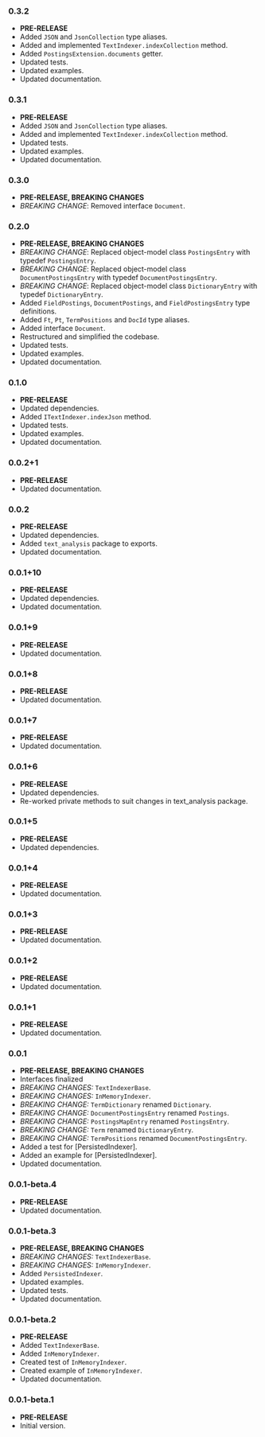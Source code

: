 <!-- 
BSD 3-Clause License
Copyright (c) 2022, GM Consult Pty Ltd
All rights reserved. 
-->

### 0.3.2

- **PRE-RELEASE**
- Added `JSON` and `JsonCollection` type aliases.
- Added and implemented `TextIndexer.indexCollection` method.
- Added `PostingsExtension.documents` getter.
- Updated tests.
- Updated examples.
- Updated documentation.

### 0.3.1

- **PRE-RELEASE**
- Added `JSON` and `JsonCollection` type aliases.
- Added and implemented `TextIndexer.indexCollection` method.
- Updated tests.
- Updated examples.
- Updated documentation.

### 0.3.0

- **PRE-RELEASE, BREAKING CHANGES**
- *BREAKING CHANGE*: Removed interface `Document`.

### 0.2.0

- **PRE-RELEASE, BREAKING CHANGES**
- *BREAKING CHANGE*: Replaced object-model class `PostingsEntry` with typedef `PostingsEntry`.
- *BREAKING CHANGE*: Replaced object-model class `DocumentPostingsEntry` with typedef `DocumentPostingsEntry`.
- *BREAKING CHANGE*: Replaced object-model class `DictionaryEntry` with typedef `DictionaryEntry`.
- Added `FieldPostings`, `DocumentPostings`, and `FieldPostingsEntry`  type definitions.
- Added `Ft`, `Pt`, `TermPositions` and `DocId` type aliases.
- Added interface `Document`.
- Restructured and simplified the codebase.
- Updated tests.
- Updated examples.
- Updated documentation.

### 0.1.0

- **PRE-RELEASE**
- Updated dependencies.
- Added `ITextIndexer.indexJson` method.
- Updated tests.
- Updated examples.
- Updated documentation.

### 0.0.2+1

- **PRE-RELEASE**
- Updated documentation.

### 0.0.2

- **PRE-RELEASE**
- Updated dependencies.
- Added `text_analysis` package to exports.
- Updated documentation.

### 0.0.1+10

- **PRE-RELEASE**
- Updated dependencies.
- Updated documentation.

### 0.0.1+9

- **PRE-RELEASE**
- Updated documentation.

### 0.0.1+8

- **PRE-RELEASE**
- Updated documentation.

### 0.0.1+7

- **PRE-RELEASE**
- Updated documentation.

### 0.0.1+6

- **PRE-RELEASE**
- Updated dependencies.
- Re-worked private methods to suit changes in text_analysis package.

### 0.0.1+5

- **PRE-RELEASE**
- Updated dependencies.

### 0.0.1+4

- **PRE-RELEASE**
- Updated documentation.

### 0.0.1+3

- **PRE-RELEASE**
- Updated documentation.

### 0.0.1+2

- **PRE-RELEASE**
- Updated documentation.

### 0.0.1+1

- **PRE-RELEASE**
- Updated documentation.

### 0.0.1

- **PRE-RELEASE, BREAKING CHANGES**
- Interfaces finalized
- *BREAKING CHANGES:* `TextIndexerBase`.
- *BREAKING CHANGES:* `InMemoryIndexer`.
- *BREAKING CHANGE:* `TermDictionary` renamed `Dictionary`.
- *BREAKING CHANGE:* `DocumentPostingsEntry` renamed `Postings`.
- *BREAKING CHANGE:* `PostingsMapEntry` renamed `PostingsEntry`.
- *BREAKING CHANGE:* `Term` renamed `DictionaryEntry`.
- *BREAKING CHANGE:* `TermPositions` renamed `DocumentPostingsEntry`.
- Added a test for [PersistedIndexer].
- Added an example for [PersistedIndexer].
- Updated documentation.

### 0.0.1-beta.4

- **PRE-RELEASE**
- Updated documentation.

### 0.0.1-beta.3

- **PRE-RELEASE, BREAKING CHANGES**
- *BREAKING CHANGES:* `TextIndexerBase`.
- *BREAKING CHANGES:* `InMemoryIndexer`.
- Added `PersistedIndexer`.
- Updated examples.
- Updated tests.
- Updated documentation.

### 0.0.1-beta.2

- **PRE-RELEASE**
- Added `TextIndexerBase`.
- Added `InMemoryIndexer`.
- Created test of `InMemoryIndexer`.
- Created example of `InMemoryIndexer`.
- Updated documentation.

### 0.0.1-beta.1

- **PRE-RELEASE**
- Initial version.